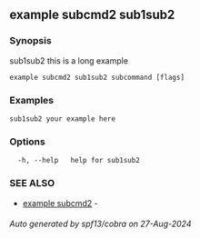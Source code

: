 ## example subcmd2 sub1sub2



### Synopsis

sub1sub2 this is a long example

```
example subcmd2 sub1sub2 subcommand [flags]
```

### Examples

```
sub1sub2 your example here
```

### Options

```
  -h, --help   help for sub1sub2
```

### SEE ALSO

* [example subcmd2](../subcmd2.md)	 - 

###### Auto generated by spf13/cobra on 27-Aug-2024
